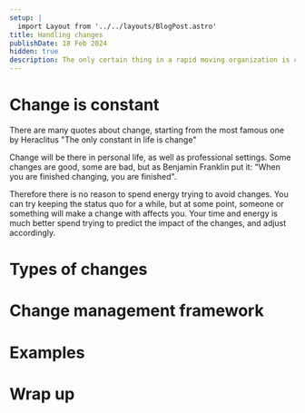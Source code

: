 ```yaml
---
setup: |
  import Layout from '../../layouts/BlogPost.astro'
title: Handling changes
publishDate: 18 Feb 2024
hidden: true
description: The only certain thing in a rapid moving organization is change, how do you make sure you, and your team, is ready for it?
---
```

# Change is constant
There are many quotes about change, starting from the most famous one by Heraclitus "The only constant in life is change"

Change will be there in personal life, as well as professional settings. Some changes are good, some are bad, but as Benjamin Franklin put it: "When you are finished changing, you are finished".

Therefore there is no reason to spend energy trying to avoid changes. You can try keeping the status quo for a while, but at some point, someone or something will make a change with affects you.
Your time and energy is much better spend trying to predict the impact of the changes, and adjust accordingly.

# Types of changes

# Change management framework

# Examples

# Wrap up

